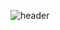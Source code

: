![header](https://capsule-render.vercel.app/api?type=waving&color=gradient&height=300&section=header&text=Winning%20Bean&fontSize=90&animation=fadeIn&fontAlignY=37&desc=SeungBeen%20Wee)

<!--
**Winning-Bean/Winning-Bean** is a ✨ _special_ ✨ repository because its `README.md` (this file) appears on your GitHub profile.

Here are some ideas to get you started:

- 🔭 I’m currently working on ...
- 🌱 I’m currently learning ...
- 👯 I’m looking to collaborate on ...
- 🤔 I’m looking for help with ...
- 💬 Ask me about ...
- 📫 How to reach me: ...
- 😄 Pronouns: ...
- ⚡ Fun fact: ...
-->
